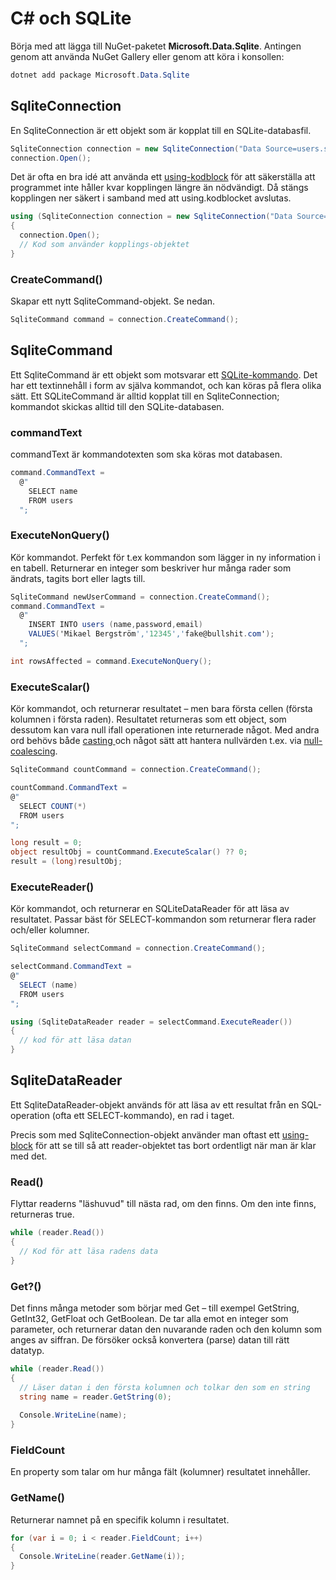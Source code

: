 # C# och SQLite

Börja med att lägga till NuGet-paketet **Microsoft.Data.Sqlite**. Antingen genom att använda NuGet Gallery eller genom att köra i konsollen:

```powershell
dotnet add package Microsoft.Data.Sqlite
```

## SqliteConnection

En SqliteConnection är ett objekt som är kopplat till en SQLite-databasfil.

```csharp
SqliteConnection connection = new SqliteConnection("Data Source=users.sqlite")
connection.Open();
```

Det är ofta en bra idé att använda ett [using-kodblock](../../filhantering/open-close-using.md#using) för att säkerställa att programmet inte håller kvar kopplingen längre än nödvändigt. Då stängs kopplingen ner säkert i samband med att using.kodblocket avslutas.

```csharp
using (SqliteConnection connection = new SqliteConnection("Data Source=users.sqlite"))
{
  connection.Open();
  // Kod som använder kopplings-objektet
}
```

### CreateCommand()

Skapar ett nytt SqliteCommand-objekt. Se nedan.

```csharp
SqliteCommand command = connection.CreateCommand();
```

## SqliteCommand

Ett SqliteCommand är ett objekt som motsvarar ett [SQLite-kommando](sqlite-kommandon.md). Det har ett textinnehåll i form av själva kommandot, och kan köras på flera olika sätt. Ett SQLiteCommand är alltid kopplat till en SqliteConnection; kommandot skickas alltid till den SQLite-databasen.

### commandText

commandText är kommandotexten som ska köras mot databasen.

```csharp
command.CommandText =
  @"
    SELECT name
    FROM users
  ";
```

### ExecuteNonQuery()

Kör kommandot. Perfekt för t.ex kommandon som lägger in ny information i en tabell. Returnerar en integer som beskriver hur många rader som ändrats, tagits bort eller lagts till.

```csharp
SqliteCommand newUserCommand = connection.CreateCommand();
command.CommandText =
  @"
    INSERT INTO users (name,password,email)
    VALUES('Mikael Bergström','12345','fake@bullshit.com');
  ";

int rowsAffected = command.ExecuteNonQuery();
```

### ExecuteScalar()

Kör kommandot, och returnerar resultatet – men bara första cellen (första kolumnen i första raden). Resultatet returneras som ett object, som dessutom kan vara null ifall operationen inte returnerade något. Med andra ord behövs både [casting ](../../grundlaeggande/typkonvertering.md#casting)och något sätt att hantera nullvärden t.ex. via [null-coalescing](../../grundlaeggande/operatorer.md#null-coalescing).

```csharp
SqliteCommand countCommand = connection.CreateCommand();

countCommand.CommandText =
@"
  SELECT COUNT(*)
  FROM users
";

long result = 0;
object resultObj = countCommand.ExecuteScalar() ?? 0;
result = (long)resultObj;
```

### ExecuteReader()

Kör kommandot, och returnerar en SQLiteDataReader för att läsa av resultatet. Passar bäst för SELECT-kommandon som returnerar flera rader och/eller kolumner.

```csharp
SqliteCommand selectCommand = connection.CreateCommand();

selectCommand.CommandText =
@"
  SELECT (name)
  FROM users
";

using (SqliteDataReader reader = selectCommand.ExecuteReader())
{
  // kod för att läsa datan
}
```

## SqliteDataReader

Ett SqliteDataReader-objekt används för att läsa av ett resultat från en SQL-operation (ofta ett SELECT-kommando), en rad i taget.

Precis som med SqliteConnection-objekt använder man oftast ett [using-block](../../filhantering/open-close-using.md#using) för att se till så att reader-objektet tas bort ordentligt när man är klar med det.

### Read()

Flyttar readerns "läshuvud" till nästa rad, om den finns. Om den inte finns, returneras true.

```csharp
while (reader.Read())
{
  // Kod för att läsa radens data
}
```

### Get?()

Det finns många metoder som börjar med Get – till exempel GetString, GetInt32, GetFloat och GetBoolean. De tar alla emot en integer som parameter, och returnerar datan den nuvarande raden och den kolumn som anges av siffran. De försöker också konvertera (parse) datan till rätt datatyp.

```csharp
while (reader.Read())
{
  // Läser datan i den första kolumnen och tolkar den som en string
  string name = reader.GetString(0);
  
  Console.WriteLine(name);
}
```

### FieldCount

En property som talar om hur många fält (kolumner) resultatet innehåller.

### GetName()

Returnerar namnet på en specifik kolumn i resultatet.

```csharp
for (var i = 0; i < reader.FieldCount; i++)
{
  Console.WriteLine(reader.GetName(i));
}
```

